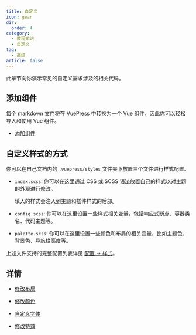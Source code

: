 ```yaml
---
title: 自定义
icon: gear
dir:
  order: 4
category:
  - 教程知识
  - 自定义
tag:
  - 高级
article: false
---
```


此章节向你演示常见的自定义需求涉及的相关代码。

<!-- more -->

## 添加组件

每个 markdown 文件将在 VuePress 中转换为一个 Vue 组件，因此你可以轻松导入和使用 Vue 组件。

- [添加组件](./component.md)

## 自定义样式的方式

你可以在自己文档内的 `.vuepress/styles` 文件夹下放置三个文件进行样式配置。

- `index.scss`: 你可以在这里通过 CSS 或 SCSS 语法放置自己的样式以对主题的外观进行修改。

  填入的样式会注入到主题和插件样式的后部。

- `config.scss`: 你可以在这里设置一些样式相关变量，包括响应式断点、容器类名、代码主题等。

- `palette.scss`: 你可以在这里设置一些颜色和布局的相关变量，比如主题色、背景色、导航栏高度等。

上述文件支持的完整配置列表详见 [配置 → 样式](../../config/style.md)。

## 详情

- [修改布局](./layout.md)

- [修改颜色](./color.md)

- [自定义字体](./font.md)

- [修改特效](./effect.md)
